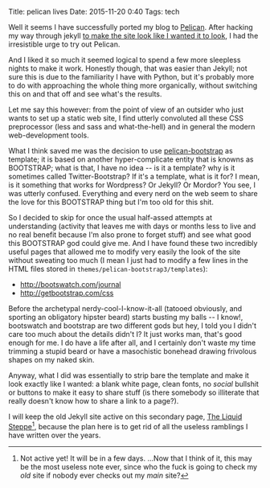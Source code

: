 Title: pelican lives
Date: 2015-11-20 0:40
Tags: tech

Well it seems I have successfully ported my blog to [Pelican](http://blog.getpelican.com/). After hacking my way through jekyll [to make the site look like I wanted it to look]({filename}2015-11-12-last-iteration.md), I had the irresistible urge to try out Pelican.

And I liked it so much it seemed logical to spend a few more sleepless nights to make it work. Honestly though, that was easier than Jekyll; not sure this is due to the familiarity I have with Python, but it's probably more to do with approaching the whole thing more organically, without switching this on and that off and see what's the results.

Let me say this however: from the point of view of an outsider who just wants to set up a static web site, I find utterly convoluted all these CSS preprocessor (less and sass and what-the-hell) and in general the modern web-development tools.

What I think saved me was the decision to use [pelican-bootstrap](https://github.com/DandyDev/pelican-bootstrap3) as template; it is based on another hyper-complicate entity that is knowns as BOOTSTRAP; what is that, I have no idea -- is it a template? why is it sometimes called Twitter-Bootstrap? If it's a template, what is it for? I mean, is it something that works for Wordpress? Or Jekyll? Or Mordor? You see, I was utterly confused. Everything and every nerd on the web seem to share the love for this BOOTSTRAP thing but I'm too old for this shit.

So I decided to skip for once the usual half-assed attempts at understanding (activity that leaves me with days or months less to live and no real benefit because I'm also prone to forget stuff) and see what good this BOOTSTRAP god could give me. And I have found these two incredibly useful pages that allowed me to modify very easily the look of the site without sweating too much (I mean I just had to modify a few lines in the HTML files stored in `themes/pelican-bootstrap3/templates`):

* <http://bootswatch.com/journal>
* <http://getbootstrap.com/css>

Before the archetypal nerdy-cool-I-know-it-all (tatooed obviously, and sporting an obligatory hipster beard) starts busting my balls -- I know!, bootswatch and bootstrap are two different gods but hey, I told you I didn't care too much about the details didn't I? It just works man, that's good enough for me. I do have a life after all, and I certainly don't waste my time trimming a stupid beard or have a masochistic bonehead drawing frivolous shapes on my naked skin.

Anyway, what I did was essentially to strip bare the template and make it look exactly like I wanted: a blank white page, clean fonts, no _social_ bullshit or buttons to make it easy to share stuff (is there somebody so illiterate that really doesn't know how to share a link to a page?).

I will keep the old Jekyll site active on this secondary page, [The Liquid Steppe](http://aadm.github.io/the-liquid-steppe)[^not-active], because the plan here is to get rid of all the useless ramblings I have written over the years.


[^not-active]: Not active yet! It will be in a few days. ...Now that I think of it, this may be the most useless note ever, since who the fuck is going to check my _old_ site if nobody ever checks out my _main_ site?
